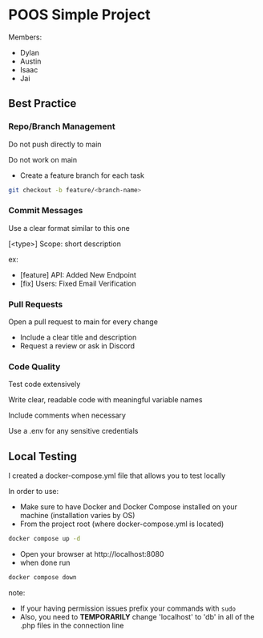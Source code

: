 # POOS Simple Project

Members:
- Dylan
- Austin
- Isaac
- Jai

## **Best Practice**

### **Repo/Branch Management** 

Do not push directly to main

Do not work on main
- Create a feature branch for each task 
```bash
git checkout -b feature/<branch-name>
```

### **Commit Messages** 

Use a clear format similar to this one

[\<type\>] Scope: short description

ex:
- [feature] API: Added New Endpoint
- [fix] Users: Fixed Email Verification

### **Pull Requests** 

Open a pull request to main for every change
- Include a clear title and description
- Request a review or ask in Discord

### **Code Quality** 

Test code extensively

Write clear, readable code with meaningful variable names

Include comments when necessary

Use a .env for any sensitive credentials

## **Local Testing** 

I created a docker-compose.yml file that allows you to test locally

In order to use:
- Make sure to have Docker and Docker Compose installed on your machine (installation varies by OS)
- From the project root (where docker-compose.yml is located)
```bash
docker compose up -d
```
- Open your browser at http://localhost:8080
- when done run
```bash
docker compose down
```

note:
- If your having permission issues prefix your commands with `sudo` 
- Also, you need to **TEMPORARILY** change 'localhost' to 'db' in all of the .php files in the connection line
